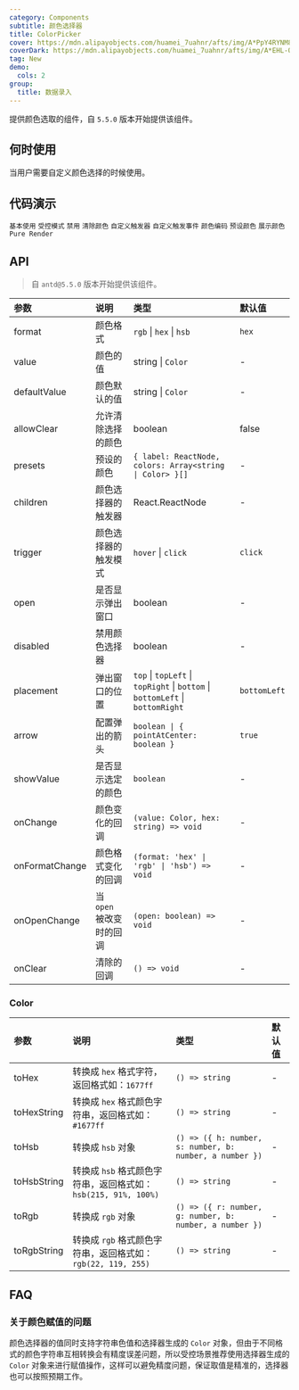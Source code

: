 ```yaml
---
category: Components
subtitle: 颜色选择器
title: ColorPicker
cover: https://mdn.alipayobjects.com/huamei_7uahnr/afts/img/A*PpY4RYNM8UcAAAAAAAAAAAAADrJ8AQ/original
coverDark: https://mdn.alipayobjects.com/huamei_7uahnr/afts/img/A*EHL-QYJofZsAAAAAAAAAAAAADrJ8AQ/original
tag: New
demo:
  cols: 2
group:
  title: 数据录入
---
```


提供颜色选取的组件，自 `5.5.0` 版本开始提供该组件。

## 何时使用

当用户需要自定义颜色选择的时候使用。

## 代码演示

<!-- prettier-ignore -->
<code src="./demo/base.tsx">基本使用</code>
<code src="./demo/controlled.tsx">受控模式</code>
<code src="./demo/disabled.tsx" debug>禁用</code>
<code src="./demo/allowClear.tsx">清除颜色</code>
<code src="./demo/trigger.tsx">自定义触发器</code>
<code src="./demo/trigger-event.tsx">自定义触发事件</code>
<code src="./demo/format.tsx">颜色编码</code>
<code src="./demo/presets.tsx">预设颜色</code>
<code src="./demo/showValue.tsx">展示颜色</code>
<code src="./demo/pure-panel.tsx" debug>Pure Render</code>

## API

> 自 `antd@5.5.0` 版本开始提供该组件。

<!-- prettier-ignore -->
| 参数 | 说明 | 类型 | 默认值 |
| :-- | :-- | :-- | :-- |
| format | 颜色格式 | `rgb` \| `hex` \| `hsb` | `hex` |
| value | 颜色的值 | string \| `Color` | - |
| defaultValue | 颜色默认的值 | string \| `Color` | - |
| allowClear | 允许清除选择的颜色 | boolean | false |
| presets | 预设的颜色 | `{ label: ReactNode, colors: Array<string \| Color> }[]` | - |
| children | 颜色选择器的触发器 | React.ReactNode | - |
| trigger | 颜色选择器的触发模式 | `hover` \| `click` | `click` |
| open | 是否显示弹出窗口 | boolean | - |
| disabled | 禁用颜色选择器 | boolean | - |
| placement | 弹出窗口的位置 | `top` \| `topLeft` \| `topRight` \| `bottom` \| `bottomLeft` \| `bottomRight` | `bottomLeft` |
| arrow | 配置弹出的箭头 | `boolean \| { pointAtCenter: boolean }` | `true` | - |
| showValue | 是否显示选定的颜色 | `boolean` | - |
| onChange | 颜色变化的回调 | `(value: Color, hex: string) => void` | - |
| onFormatChange | 颜色格式变化的回调 | `(format: 'hex' \| 'rgb' \| 'hsb') => void` | - |
| onOpenChange | 当 `open` 被改变时的回调 | `(open: boolean) => void` | - |
| onClear | 清除的回调 | `() => void` | - |

### Color

<!-- prettier-ignore -->
| 参数 | 说明 | 类型 | 默认值 |
| :-- | :-- | :-- | :-- |
| toHex | 转换成 `hex` 格式字符，返回格式如：`1677ff` | `() => string` | - |
| toHexString | 转换成 `hex` 格式颜色字符串，返回格式如：`#1677ff` | `() => string` | - |
| toHsb | 转换成 `hsb` 对象  | `() => ({ h: number, s: number, b: number, a number })` | - |
| toHsbString | 转换成 `hsb` 格式颜色字符串，返回格式如：`hsb(215, 91%, 100%)` | `() => string` | - |
| toRgb | 转换成 `rgb` 对象  | `() => ({ r: number, g: number, b: number, a number })` | - |
| toRgbString | 转换成 `rgb` 格式颜色字符串，返回格式如：`rgb(22, 119, 255)` | `() => string` | - |

## FAQ

### 关于颜色赋值的问题

颜色选择器的值同时支持字符串色值和选择器生成的 `Color` 对象，但由于不同格式的颜色字符串互相转换会有精度误差问题，所以受控场景推荐使用选择器生成的 `Color` 对象来进行赋值操作，这样可以避免精度问题，保证取值是精准的，选择器也可以按照预期工作。
